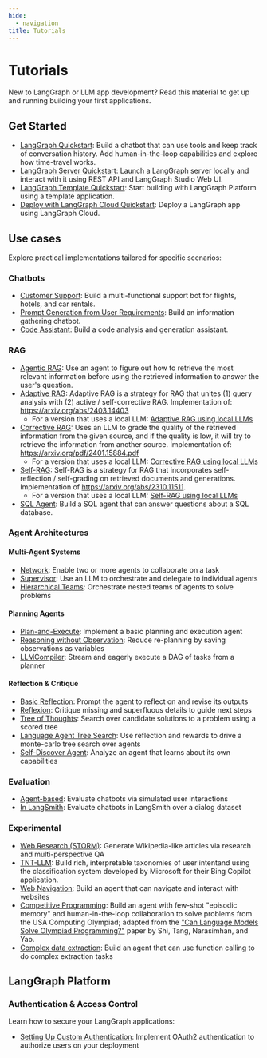 ```yaml
---
hide:
  - navigation
title: Tutorials
---
```


# Tutorials

New to LangGraph or LLM app development? Read this material to get up and running building your first applications.

## Get Started 

- [LangGraph Quickstart](introduction.ipynb): Build a chatbot that can use tools and keep track of conversation history. Add human-in-the-loop capabilities and explore how time-travel works.
- [LangGraph Server Quickstart](langgraph-platform/local-server.md): Launch a LangGraph server locally and interact with it using REST API and LangGraph Studio Web UI.
- [LangGraph Template Quickstart](../concepts/template_applications.md): Start building with LangGraph Platform using a template application.
- [Deploy with LangGraph Cloud Quickstart](../cloud/quick_start.md): Deploy a LangGraph app using LangGraph Cloud.

## Use cases 

Explore practical implementations tailored for specific scenarios:

### Chatbots

- [Customer Support](customer-support/customer-support.ipynb): Build a multi-functional support bot for flights, hotels, and car rentals.
- [Prompt Generation from User Requirements](chatbots/information-gather-prompting.ipynb): Build an information gathering chatbot.
- [Code Assistant](code_assistant/langgraph_code_assistant.ipynb): Build a code analysis and generation assistant.

### RAG

- [Agentic RAG](rag/langgraph_agentic_rag.ipynb): Use an agent to figure out how to retrieve the most relevant information before using the retrieved information to answer the user's question.
- [Adaptive RAG](rag/langgraph_adaptive_rag.ipynb): Adaptive RAG is a strategy for RAG that unites (1) query analysis with (2) active / self-corrective RAG. Implementation of: https://arxiv.org/abs/2403.14403
    - For a version that uses a local LLM: [Adaptive RAG using local LLMs](rag/langgraph_adaptive_rag_local.ipynb)
- [Corrective RAG](rag/langgraph_crag.ipynb): Uses an LLM to grade the quality of the retrieved information from the given source, and if the quality is low, it will try to retrieve the information from another source. Implementation of: https://arxiv.org/pdf/2401.15884.pdf 
    - For a version that uses a local LLM: [Corrective RAG using local LLMs](rag/langgraph_crag_local.ipynb)
- [Self-RAG](rag/langgraph_self_rag.ipynb): Self-RAG is a strategy for RAG that incorporates self-reflection / self-grading on retrieved documents and generations. Implementation of https://arxiv.org/abs/2310.11511.
    - For a version that uses a local LLM: [Self-RAG using local LLMs](rag/langgraph_self_rag_local.ipynb) 
- [SQL Agent](sql-agent.ipynb): Build a SQL agent that can answer questions about a SQL database.


### Agent Architectures

#### Multi-Agent Systems

- [Network](multi_agent/multi-agent-collaboration.ipynb): Enable two or more agents to collaborate on a task
- [Supervisor](multi_agent/agent_supervisor.ipynb): Use an LLM to orchestrate and delegate to individual agents
- [Hierarchical Teams](multi_agent/hierarchical_agent_teams.ipynb): Orchestrate nested teams of agents to solve problems
 
#### Planning Agents

- [Plan-and-Execute](plan-and-execute/plan-and-execute.ipynb): Implement a basic planning and execution agent
- [Reasoning without Observation](rewoo/rewoo.ipynb): Reduce re-planning by saving observations as variables
- [LLMCompiler](llm-compiler/LLMCompiler.ipynb): Stream and eagerly execute a DAG of tasks from a planner

#### Reflection & Critique 

- [Basic Reflection](reflection/reflection.ipynb): Prompt the agent to reflect on and revise its outputs
- [Reflexion](reflexion/reflexion.ipynb): Critique missing and superfluous details to guide next steps
- [Tree of Thoughts](tot/tot.ipynb): Search over candidate solutions to a problem using a scored tree
- [Language Agent Tree Search](lats/lats.ipynb): Use reflection and rewards to drive a monte-carlo tree search over agents
- [Self-Discover Agent](self-discover/self-discover.ipynb): Analyze an agent that learns about its own capabilities

### Evaluation

- [Agent-based](chatbot-simulation-evaluation/agent-simulation-evaluation.ipynb): Evaluate chatbots via simulated user interactions
- [In LangSmith](chatbot-simulation-evaluation/langsmith-agent-simulation-evaluation.ipynb): Evaluate chatbots in LangSmith over a dialog dataset

### Experimental

- [Web Research (STORM)](storm/storm.ipynb): Generate Wikipedia-like articles via research and multi-perspective QA
- [TNT-LLM](tnt-llm/tnt-llm.ipynb): Build rich, interpretable taxonomies of user intentand using the classification system developed by Microsoft for their Bing Copilot application.
- [Web Navigation](web-navigation/web_voyager.ipynb): Build an agent that can navigate and interact with websites
- [Competitive Programming](usaco/usaco.ipynb): Build an agent with few-shot "episodic memory" and human-in-the-loop collaboration to solve problems from the USA Computing Olympiad; adapted from the ["Can Language Models Solve Olympiad Programming?"](https://arxiv.org/abs/2404.10952v1) paper by Shi, Tang, Narasimhan, and Yao.
- [Complex data extraction](extraction/retries.ipynb): Build an agent that can use function calling to do complex extraction tasks

## LangGraph Platform

### Authentication & Access Control

Learn how to secure your LangGraph applications:

- [Setting Up Custom Authentication](./auth/getting_started.md): Implement OAuth2 authentication to authorize users on your deployment